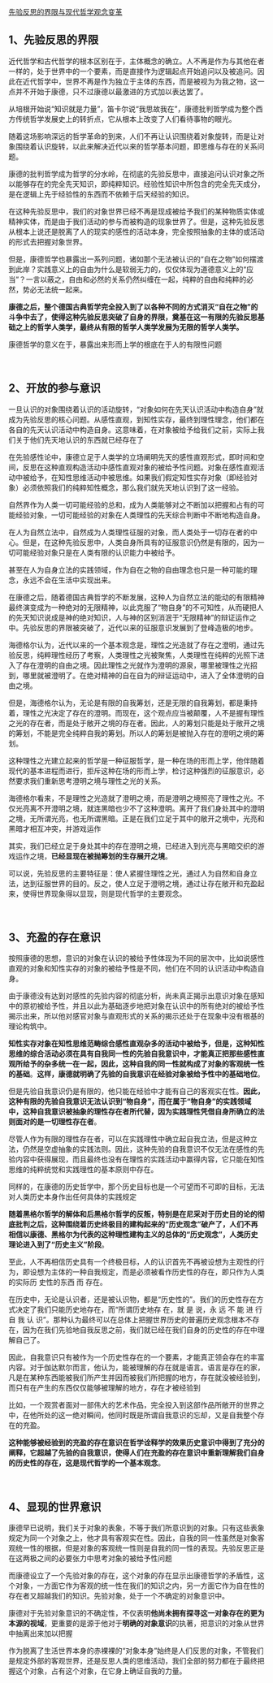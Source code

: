 <p></p><a href="http://link.zhihu.com/?target=https%3A//www.sohu.com/a/125461106_488818" data-draft-node="block" data-draft-type="link-card" data-image="https://pic2.zhimg.com/v2-949a4bc0cfee50f248798fa95a2219a5_ipico.jpg" data-image-width="1280" data-image-height="1280" class=" wrap external" target="_blank" rel="nofollow noreferrer">先验反思的界限与现代哲学观念变革</a><h2>1、先验反思的界限</h2><p>近代哲学和古代哲学的根本区别在于，主体概念的确立。人不再是作为与其他在者一样的，处于世界中的一个要素，而是直接作为逻辑起点开始追问以及被追问。因此在近代哲学中，世界不再是作为独立于主体的东西，而是被视为为我之物，这一点并不开始于康德，只不过康德以最激进的方式加以表达罢了。</p><p>从培根开始说“知识就是力量”，笛卡尔说“我思故我在”，康德批判哲学成为整个西方传统哲学发展史上的转折点，它从根本上改变了人们看待事物的眼光。</p><p>随着这场影响深远的哲学革命的到来，人们不再让认识围绕着对象旋转，而是让对象围绕着认识旋转，以此来解决近代以来的哲学基本问题，即思维与存在的关系问题。</p><p>康德的批判哲学成为哲学的分水岭，在彻底的先验反思中，直接追问认识对象之所以能够存在的完全先天知识，即纯粹知识。经验性知识中所包含的完全先天成分，是在逻辑上先于经验性的东西而不依赖于后天经验的知识。</p><p>在这种先验反思中，我们的对象世界已经不再是现成被给予我们的某种物质实体或精神实体，而是由于我们活动的参与而被构造的现象世界了。但是，这种先验反思从根本上说还是脱离了人的现实的感性的活动本身，完全按照抽象的主体的或活动的形式去把握对象世界。</p><p>但是，康德哲学也暴露出一系列问题，诸如那个无法被认识的“自在之物”如何摆渡到此岸？实践意义上的自由为什么是软弱无力的，仅仅体现为道德意义上的“应当”？一言以蔽之，自由和必然的关系仍然纠缠在一起，纯粹的自由和纯粹的必然，势必无法统一起来。</p><p><b>康德之后，整个德国古典哲学完全投入到了以各种不同的方式消灭“自在之物”的斗争中去了，使得这种先验反思突破了自身的界限，奠基在这一有限的先验反思基础之上的哲学人类学，最终从有限的哲学人类学发展为无限的哲学人类学。</b></p><p>康德哲学的意义在于，暴露出来形而上学的根底在于人的有限性问题</p><p><br></p><h2>2、开放的参与意识</h2><p>一旦认识的对象围绕着认识的活动旋转，“对象如何在先天认识活动中构造自身”就成为先验反思的核心问题。从感性直观，到知性实存，最终到理性理念，他们都在各自的先天认识活动中构造自身。这意味着，在对象被给予给我们之前，实际上我们关于他们先天地认识的东西就已经存在了</p><p>在先验感性论中，康德立足于人类学的立场阐明先天的感性直观形式，即时间和空间，反思在这种直观构造活动中感性直观对象的被给予性问题。对象在感性直观活动中被给予，在知性思维活动中被思维。如果我们假定知性实存对象（即经验对象）必须依照我们的纯粹知性概念，那么我们就先天地认识到了这一经验。</p><p>自然界作为人类一切可能经验的总和，成为人类能够对之不断加以把握和占有的可能经验对象，一切可能经验的对象在人类理性的先天综合判断中不断地构造自身。</p><p>在人为自然立法中，自然成为人类理性征服的对象，而人类处于一切存在者的中心。但是，在这种先验反思中，人类自身所具有的征服意识仍然是有限的，因为一切可能经验对象只是在人类有限的认识能力中被给予。</p><p>甚至在人为自身立法的实践领域，作为自在之物的自由理念也只是一种可能的理念，永远不会在生活中实现出来。</p><p>在康德之后，随着德国古典哲学的不断发展，这种人为自然立法的能动的有限精神最终演变成为一种绝对的无限精神，以此克服了“物自身”的不可知性，从而硬把人的先天知识说成是神的绝对知识，人与神的区别消泯于“无限精神”的辩证运作之中。先验反思的界限被突破了，近代以来的征服意识发展到了登峰造极的地步。</p><p>海德格尔认为，近代以来的一个基本观念是，理性之光造就了存在之澄明，通过先验反思，纯粹理性经历了考察，人类理性之光被聚焦，人类理性在纯粹的光照下进入了存在澄明的自由之境。因此理性之光就作为澄明的源泉，哪里被理性之光招到，哪里就被澄明了。在绝对精神的自在自为的辩证运动中，进入了全体澄明的自由之境。</p><p>但是，海德格尔认为，无论是有限的自我筹划，还是无限的自我筹划，都是秉持着，理性之光决定了存在的澄明。而现在，这个观点应当被颠覆，人不是握有理性之光的存在者，而是处于敞开之境的存在者。因此，人的筹划只能是处于敞开之境的筹划，不能是完全纯粹自我的筹划。所以人的筹划是被抛入存在的澄明之境的筹划。</p><p>这种理性之光建立起来的哲学是一种征服哲学，是一种在场的形而上学，他伴随着现代的基本进程而进行，拒斥这种在场的形而上学，检讨这种强烈的征服意识，必然要求我们重新思考澄明之境与理性之光的关系。</p><p>海德格尔看来，不是理性之光造就了澄明之境，而是澄明之境照亮了理性之光。不仅光亮离不开澄明之境，就连黑暗也少不了这种澄明。离开了我们身处其中的澄明之境，无所谓光亮，也无所谓黑暗。正是在我们立足于其中的敞开之境中，光亮和黑暗才相互冲突，并游戏运作</p><p>其实，我们已经立足于身处其中的存在澄明之境，已经进入到光亮与黑暗交织的游戏运作之境，<b>已经显现在被抛筹划的生存展开之境</b>。</p><p>可以说，先验反思的主要特征是：使人紧握住理性之光，通过人为自然和自身立法，达到征服世界的目的。反之，使人立足于澄明之境，通过让存在敞开和充盈起来，使得世界现象得以显现，则是现代哲学的主要观念。</p><p><br></p><h2>3、充盈的存在意识</h2><p>按照康德的思想，意识的对象在认识的被给予性体现为不同的层次中，比如说感性直观的对象和知性实存的对象的被给予性是不同，他们在不同的认识活动中构造自身。</p><p>由于康德没有达到对感性的先验内容的彻底分析，尚未真正揭示出意识对象在感知中的原初被给予性，并且以此为基础逐步地把对象在认识中的所有绝对的被给予性揭示出来，所以他对感官对象与直观形式的关系的揭示还处于在现象中没有根基的理论构筑中。</p><p><b>知性实存对象在知性思维范畴综合感性直观杂多的活动中被给予，但是，这种知性思维的综合活动必须在具有自我同一性的先验自我意识中，才能真正把那些感性直观所给予的杂多统一在一起，因此，这种自我的同一性就构成了对象的客观统一性的基础</b>。<b>这样，康德就明确了先验的自我意识在经验对象被给予性中的基础地位</b>。</p><p>但是先验自我意识仍是有限的，他只能在经验中才能有自己的客观实在性。<b>因此，这种有限的先验自我意识无法认识到“物自身”，而在属于“物自身”的实践领域中，这种自我意识被抽象的理性存在者所代替，因为实践理性凭借自身所确立的法则面对的是一切理性存在者</b>。</p><p>尽管人作为有限的理性存在者，可以在实践理性中确立起自我立法，但是这种立法，仍然是空虚抽象的实践法则。因此，这种先验的自我意识不仅无法在感性的先验内容中获得展现，而且最终也没有在理性的实践活动中赢得内容，它只能在知性思维的纯粹统觉和实践理性的基本原则中存在。</p><p>同样的，在康德的历史哲学中，那个历史目标也是一个可望而不可即的目标，无法对人类历史本身作出任何具体的实践规定</p><p><b>随着黑格尔哲学的解体和后黑格尔哲学的反叛，特别是在尼采对于历史目的论的彻底批判之后，这种围绕着历史终极目的建构起来的“历史观念”破产了，人们不再相信以康德、黑格尔为代表的这种理性建构主义的总体的“历史观念”，人类历史理论进入到了“历史主义”阶段</b>。</p><p>至此，人不再相信历史具有一个终极目标，人的认识首先不再被设想为主观性的行为，即设想为主体的一种自我规定，而是必须被看作历史性的存在，即只作为人类 的实际历 史性的东西 而 存在。</p><p>在历史中，无论是认识者，还是被认识物，都是“历史性的”。我们的历史性存在方式决定了我们只能历史地存在，而“所谓历史地存 在，就 是 说，永 远 不 能 进 行 自 我 认 识”。那种认为最终可以在总体上把握世界历史的普遍历史观念根本不存在，因为在我们先验地自我反思之前，我们就已经在我们自身的历史性的存在中理解自己了。</p><p>因此，自我意识只有被作为一个历史性存在的一个要素，才能真正领会存在的丰富内容。对于伽达默尔而言，他认为，能被理解的存在就是语言。语言是存在的家，凡是在某种东西能被我们所产生并因而被我们所把握的地方，存在就没被经验到，而只有在产生的东西仅仅能够被理解的地方，存在才被经验到</p><p>比如，一个观赏者面对一部伟大的艺术作品，完全投入到这部作品所敞开的世界之中，在他所处的这一绝对瞬间，他同时既是所谓自我意识的忘却，又是自我整个存在的充盈。</p><p><b>这种能够被经验到的充盈的存在意识在哲学诠释学的效果历史意识中得到了充分的阐释，它超越了先验的自我意识，使得人们在充盈的存在意识中重新理解我们自身的历史性的存在，这是现代哲学的一个基本观念</b>。</p><p><br></p><h2>4、显现的世界意识</h2><p>康德早已说明，我们关于对象的表象，不等于我们所意识到的对象。只有这些表象规定为同一个对象之上，他才具有客观实在性。因此，自我的同一性虽然是对象客观统一性的根据，但是对象的客观统一性则是自我的同一性的表现。先验反思正是在这两极之间的必要张力中思考对象的被给予性问题</p><p>而康德设立了一个先验对象的存在，这个对象的存在显示出康德哲学的矛盾性，这个对象，一方面它作为客观的统一性在我们的知识之内，另一方面它作为自在性的存在者又超越我们的知识。先验对象，处于一个不确定的对象意识中。</p><p>康德对于先验对象意识的不确定性，不仅表明<b>他尚未拥有探寻这一对象存在的更为本源的视域</b>，更重要的是源于他对于<b>明确的对象意识</b>的执著，把意识的对象从世界中抽离出来加以把握</p><p>作为脱离了生活世界本身的赤裸裸的“对象本身”始终是人们反思的对象，不管我们是规定外部的客观世界，还是反思人类的思维活动，我们全部的努力都在于最终把握这个对象，占有这个对象，在它身上确证自我的力量。</p>